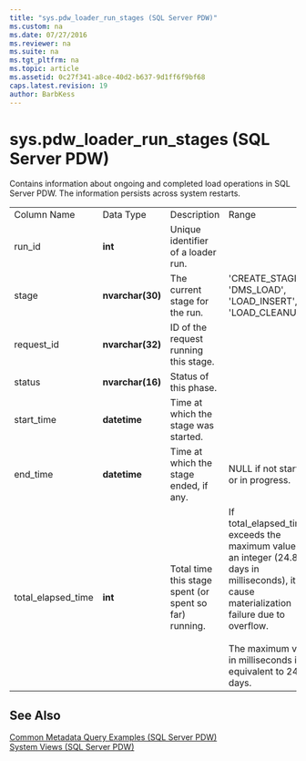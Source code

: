 ```yaml
---
title: "sys.pdw_loader_run_stages (SQL Server PDW)"
ms.custom: na
ms.date: 07/27/2016
ms.reviewer: na
ms.suite: na
ms.tgt_pltfrm: na
ms.topic: article
ms.assetid: 0c27f341-a8ce-40d2-b637-9d1ff6f9bf68
caps.latest.revision: 19
author: BarbKess
---
```

# sys.pdw_loader_run_stages (SQL Server PDW)
Contains information about ongoing and completed load operations in SQL Server PDW. The information persists across system restarts.  
  
|||||  
|-|-|-|-|  
|Column Name|Data Type|Description|Range|  
|run_id|**int**|Unique identifier of a loader run.||  
|stage|**nvarchar(30)**|The current stage for the run.|'CREATE_STAGING', 'DMS_LOAD', 'LOAD_INSERT', 'LOAD_CLEANUP'|  
|request_id|**nvarchar(32)**|ID of the request running this stage.||  
|status|**nvarchar(16)**|Status of this phase.||  
|start_time|**datetime**|Time at which the stage was started.||  
|end_time|**datetime**|Time at which the stage ended, if any.|NULL if not started or in progress.|  
|total_elapsed_time|**int**|Total time this stage spent (or spent so far) running.|If total_elapsed_time exceeds the maximum value for an integer (24.8 days in milliseconds), it will cause materialization failure due to overflow.<br /><br />The maximum value in milliseconds is equivalent to 24.8 days.|  
  
## See Also  
[Common Metadata Query Examples &#40;SQL Server PDW&#41;](../sqlpdw/common-metadata-query-examples-sql-server-pdw.md)  
[System Views &#40;SQL Server PDW&#41;](../sqlpdw/system-views-sql-server-pdw.md)  
  
